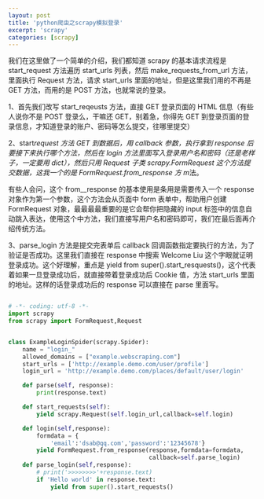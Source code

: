 ```yaml
---
layout: post
title: 'python爬虫之scrapy模拟登录'
excerpt: 'scrapy'
categories: [scrapy]
---
```


我们在这里做了一个简单的介绍，我们都知道 scrapy 的基本请求流程是 start_request 方法遍历 start_urls 列表，然后 make_requests_from_url 方法，里面执行 Request 方法，请求 start_urls 里面的地址，但是这里我们用的不再是 GET 方法，而用的是 POST 方法，也就常说的登录。

1、首先我们改写 start_reqeusts 方法，直接 GET 登录页面的 HTML 信息（有些人说你不是 POST 登录么，干嘛还 GET，别着急，你得先 GET 到登录页面的登录信息，才知道登录的账户、密码等怎么提交，往哪里提交）

2、start*request 方法 GET 到数据后，用 callback 参数，执行拿到 response 后要接下来执行哪个方法，然后在 login 方法里面写入登录用户名和密码（还是老样子，一定要用 dict），然后只用 Request 子类 scrapy.FormRequest 这个方法提交数据，这我一个的是 FormRequest.from_response 方 m*法。

有些人会问，这个 from\_\_response 的基本使用是条用是需要传入一个 response 对象作为第一个参数，这个方法会从页面中 form 表单中，帮助用户创建 FormRequest 对象，最最最最重要的是它会帮你把隐藏的 input 标签中的信息自动跳入表达，使用这个中方法，我们直接写用户名和密码即可，我们在最后面再介绍传统方法。

3、parse_login 方法是提交完表单后 callback 回调函数指定要执行的方法，为了验证是否成功。这里我们直接在 response 中搜索 Welcome Liu 这个字眼就证明登录成功。这个好理解，重点是 yield from super().start_resquests()，这个代表着如果一旦登录成功后，就直接带着登录成功后 Cookie 值，方法 start_urls 里面的地址。这样的话登录成功后的 response 可以直接在 parse 里面写。

```python

# -*- coding: utf-8 -*-
import scrapy
from scrapy import FormRequest,Request


class ExampleLoginSpider(scrapy.Spider):
    name = "login_"
    allowed_domains = ["example.webscraping.com"]
    start_urls = ['http://example.demo.com/user/profile']
    login_url = 'http://example.demo.com/places/default/user/login'

    def parse(self, response):
        print(response.text)

    def start_requests(self):
        yield scrapy.Request(self.login_url,callback=self.login)

    def login(self,response):
        formdata = {
            'email':'dsab@qq.com','password':'12345678'}
        yield FormRequest.from_response(response,formdata=formdata,
                                        callback=self.parse_login)
    def parse_login(self,response):
        # print('>>>>>>>>'+response.text)
        if 'Hello world' in response.text:
            yield from super().start_requests()

```
